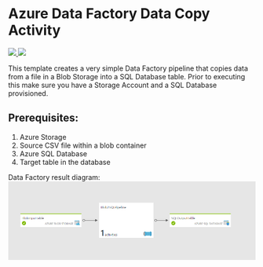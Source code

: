 # Azure Data Factory Data Copy Activity

<a href="https://portal.azure.com/#create/Microsoft.Template/uri/https%3A%2F%2Fraw.githubusercontent.com%2FAzure%2Fazure-quickstart-templates%2Fmaster%2F101-data-factory-blob-2-sql%2Fazuredeploy.json" target="_blank">
    <img src="http://azuredeploy.net/deploybutton.png"/>
</a>
<a href="http://armviz.io/#/?load=https%3A%2F%2Fraw.githubusercontent.com%2FAzure%2Fazure-quickstart-templates%2Fmaster%2F101-data-factory-blob-2-sql%2Fazuredeploy.json" target="_blank">
    <img src="http://armviz.io/visualizebutton.png"/>
</a>

This template creates a very simple Data Factory pipeline that copies data from a file in a Blob Storage into a SQL Database table. Prior to  executing this make sure you have a Storage Account and a SQL Database provisioned. 

## Prerequisites:
1. Azure Storage
2. Source CSV file within a blob container 
3. Azure SQL Database
4. Target table in the database

Data Factory result diagram:
![alt tag](images/adfDiagram.PNG)
